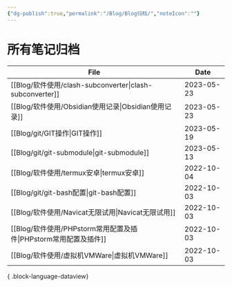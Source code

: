 ```yaml
---
{"dg-publish":true,"permalink":"/Blog/Blog归档/","noteIcon":""}
---
```



# 所有笔记归档

| File                                                    | Date       |
| ------------------------------------------------------- | ---------- |
| [[Blog/软件使用/clash-subconverter\|clash-subconverter]] | 2023-05-23 |
| [[Blog/软件使用/Obsidian使用记录\|Obsidian使用记录]]             | 2023-05-23 |
| [[Blog/git/GIT操作\|GIT操作]]                            | 2023-05-19 |
| [[Blog/git/git-submodule\|git-submodule]]            | 2023-05-13 |
| [[Blog/软件使用/termux安卓\|termux安卓]]                     | 2022-10-04 |
| [[Blog/git/git-bash配置\|git-bash配置]]                  | 2022-10-03 |
| [[Blog/软件使用/Navicat无限试用\|Navicat无限试用]]               | 2022-10-03 |
| [[Blog/软件使用/PHPstorm常用配置及插件\|PHPstorm常用配置及插件]]       | 2022-10-03 |
| [[Blog/软件使用/虚拟机VMWare\|虚拟机VMWare]]                   | 2022-10-03 |

{ .block-language-dataview}